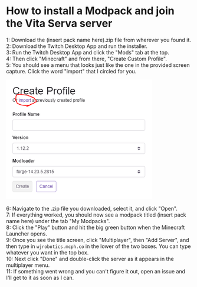 # How to install a Modpack and join the Vita Serva server

1: Download the (insert pack name here).zip file from wherever you found it.                                                       
2: Download the Twitch Desktop App and run the installer.                                                                          
3: Run the Twitch Desktop App and click the "Mods" tab at the top.                                                                 
4: Then click "Minecraft" and from there, "Create Custom Profile".                                                                 
5: You should see a menu that looks just like the one in the provided screen capture.  Click the word "import" that I circled for you.                                                                                                                               

![Screenshot](https://github.com/Pecant-Pie/modpackhelp/blob/master/modpackimportcircle.PNG)

6: Navigate to the .zip file you downloaded, select it, and click "Open".                                                          
7: If everything worked, you should now see a modpack titled (insert pack name here) under the tab "My Modpacks".                                                 
8: Click the "Play" button and hit the big green button when the Minecraft Launcher opens.                                         
9: Once you see the title screen, click "Multiplayer", then "Add Server", and then type in `wjrobotics.mcph.co` in the lower of the two boxes.  You can type whatever you want in the top box.                                                                         
10: Next click "Done" and double-click the server as it appears in the multiplayer menu.                                           
11: If something went wrong and you can't figure it out, open an issue and I'll get to it as soon as I can.                        

